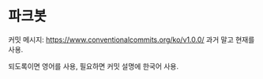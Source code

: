 # 파크봇

커밋 메시지: https://www.conventionalcommits.org/ko/v1.0.0/
과거 말고 현재를 사용.

되도록이면 영어를 사용, 필요하면 커밋 설명에 한국어 사용.
